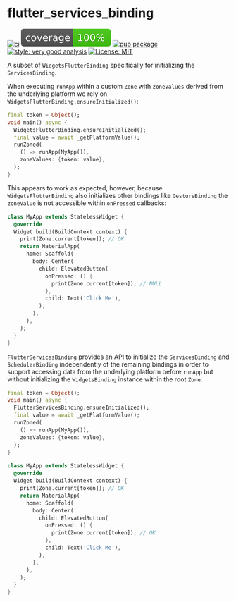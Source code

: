 # flutter_services_binding

[![ci][ci_badge]][ci_link]
[![coverage][coverage_badge]][ci_link]
[![pub package][pub_badge]][pub_link]
[![style: very good analysis][very_good_analysis_badge]][very_good_analysis_link]
[![License: MIT][license_badge]][license_link]

A subset of `WidgetsFlutterBinding` specifically for initializing the `ServicesBinding`.

When executing `runApp` within a custom `Zone` with `zoneValues` derived from the underlying platform we rely on `WidgetsFlutterBinding.ensureInitialized()`:

```dart
final token = Object();
void main() async {
  WidgetsFlutterBinding.ensureInitialized();
  final value = await _getPlatformValue();
  runZoned(
    () => runApp(MyApp()),
    zoneValues: {token: value},
  );
}
```

This appears to work as expected, however, because `WidgetsFlutterBinding` also initializes other bindings like `GestureBinding` the `zoneValue` is not accessible within `onPressed` callbacks:

```dart
class MyApp extends StatelessWidget {
  @override
  Widget build(BuildContext context) {
    print(Zone.current[token]); // OK
    return MaterialApp(
      home: Scaffold(
        body: Center(
          child: ElevatedButton(
            onPressed: () {
              print(Zone.current[token]); // NULL
            },
            child: Text('Click Me'),
          ),
        ),
      ),
    );
  }
}
```

`FlutterServicesBinding` provides an API to initialize the `ServicesBinding` and `SchedulerBinding` independently of the remaining bindings in order to support accessing data from the underlying platform before `runApp` but without initializing the `WidgetsBinding` instance within the root `Zone`.

```dart
final token = Object();
void main() async {
  FlutterServicesBinding.ensureInitialized();
  final value = await _getPlatformValue();
  runZoned(
    () => runApp(MyApp()),
    zoneValues: {token: value},
  );
}
```

```dart
class MyApp extends StatelessWidget {
  @override
  Widget build(BuildContext context) {
    print(Zone.current[token]); // OK
    return MaterialApp(
      home: Scaffold(
        body: Center(
          child: ElevatedButton(
            onPressed: () {
              print(Zone.current[token]); // OK
            },
            child: Text('Click Me'),
          ),
        ),
      ),
    );
  }
}
```

[ci_badge]: https://github.com/felangel/flutter_services_binding/actions/workflows/main.yaml/badge.svg
[ci_link]: https://github.com/felangel/flutter_services_binding/actions
[coverage_badge]: https://raw.githubusercontent.com/felangel/flutter_services_binding/main/coverage_badge.svg
[license_badge]: https://img.shields.io/badge/license-MIT-blue.svg
[license_link]: https://opensource.org/licenses/MIT
[pub_badge]: https://img.shields.io/pub/v/flutter_services_binding.svg
[pub_link]: https://pub.dartlang.org/packages/flutter_services_binding
[very_good_analysis_badge]: https://img.shields.io/badge/style-very_good_analysis-B22C89.svg
[very_good_analysis_link]: https://pub.dev/packages/very_good_analysis
